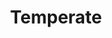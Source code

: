 ---
layout: project
title:  "Temperate"
casestudy: true
featured-image: "azavea-temperate/temperate_hero.png"
featured-alt: "Screenshot of Temperate dashboard."
featured-bg: "#85c005"
featured-size: "cropped"
project-url: "https://temperate.io/"
excerpt: Branding, UX/UI, front-end, marketing.
hero:
    title: "Temperate"
    tagline: "A climate change companion"
    desc: |
        Temperate is a climate change decision-support tool developed as a part of an Small Business Innovation Research (SBIR) grant with the Department of Energy.
    image: "azavea-temperate/temperate_hero.png"
    image-alt: "Screenshot of Temperate dashboard."
    image-bg: "#85c005"
    image-size: "cropped"
    roles: "Branding, UX/UI design, Front-end development, Marketing website"
    organization: 
        name: Azavea
        url: "https://www.azavea.com/"
sections: 
    - type: "default"
      layout: "text-only"
      style: "highlight"
      title: "Background"
      desc: |
        When I started at Azavea, the company was a year into the two-year SBIR, and had created both a Climate API and the [Climate Lab.](https://climate.azavea.com/) The latter was aimed at making the API more accessible to the project’s target users: climate adaptation planners. 

        Our team conducted interviews with 27 practicioners. At this stage, we were asking open-ended questions in order to better understand the daily duties of our potential users, as well as any frustrations in their current workflows. Insights gleaned from these discussions led us to develop a tool that would do more than just present charts and data.
    - type: "default"
      layout: "text-visual"
      title: "Starting the branding process"
      desc: |
        Before touching a pencil, I researched tools already in the climate space. This allowed me to get a better sense of what would make Temperate stand apart from the already fairly crowded landscape of tools. I discovered a few key things: 

        - Unsurprisingly, color is dominated by blue and green.
        - Frequently the names of tools are fairly literal.  
        - Marketing efforts in the space tend to focus on data as opposed to user goals.
    - type: "default"
      layout: "text-only"
      style: "highlight"
      desc: |
        My findings from evaluating the existing landscape led me to develop a bright, energetic brand. We went with the name Temperate, inspired by geographically temperate climates. Temperate climates are those without extremes of temperature and precipitation (rain and snow), which made it a perfect analogy for the goal of climate practicioners to reduce the effects of our changing climate. 
    - type: "default"
      layout: "visual-text"
      desc: |
        Once we had our name, I designed a mascot (internally coined “Tempy”). The mark references the collie dog breed (most notably the border collie), which was bred as a herding dog. The concept was that Temperate acts as an adaptation planner’s best friend, as it herds information, data, and climate data all into one place. Visually, I played with making the mascot reference its name by using a thermometer for the nose.
      visual:
        type: "slider"
        slides:
            - image: "azavea-temperate/temperate_branding_01.jpg"
              image-alt: "Full color Temperate logo and tagline."
            - image: "azavea-temperate/temperate_branding_02.jpg"
              image-alt: "Black and white versions of the logo."
            - image: "azavea-temperate/temperate_branding_03.jpg"
              image-alt: "The Temperate color palette and custom names."
    - type: "default"
      layout: "visual-text"
      title: "Developing the interface"
      desc: |
        To match the brand’s energy, I designed the application to have a friendly and colorful interface. We hoped to make Temperate continue to stand out in this space by giving it a sleek but unintimidating look. The typeface being used throughout the application is Klim Foundry’s National.
      visual:
        type: "slider"
        slides:
            - image: "azavea-temperate/temperate_uielements_01.jpg"
              image-alt: ""
            - image: "azavea-temperate/temperate_uielements_02.jpg"
              image-alt: ""
            - image: "azavea-temperate/temperate_uielements_03.jpg"
              image-alt: ""
            - image: "azavea-temperate/temperate_uielements_04.jpg"
              image-alt: ""
    - type: "stacked"
      layout: "visual-text"
      style: "highlight"
      desc: |
        Finally, to assist with quick recognition of frequently dense terminology, I developed iconography to represent the various hazards, community systems, and types of policies that could appear in Temperate. 
      visual: 
        type: "image"
        image: "azavea-temperate/temperate_icons.jpg"
        image-alt: "Temperate custom iconography."
        caption: "Custom iconography throughout the application largely designed by extending the fantastic [Font Awesome](https://fontawesome.com/) icons."
---